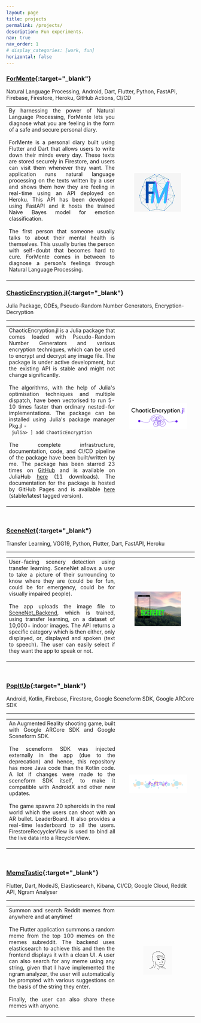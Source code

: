 ```yaml
---
layout: page
title: projects
permalink: /projects/
description: Fun experiments.
nav: true
nav_order: 1
# display_categories: [work, fun]
horizontal: false
---
```


### [ForMente](https://github.com/Saransh-cpp/ForMente){:target="_blank"}
Natural Language Processing, Android, Dart, Flutter, Python, FastAPI, Firebase, Firestore, Heroku, GitHub Actions, CI/CD

<table>
  <colgroup>
       <col span="1" style="width: 65%;">
       <col span="1" style="width: 35%;">
  </colgroup>
  <tr>
    <td style="text-align:justify; padding-bottom: 20px; padding-right: 30px">By harnessing the power of Natural Language Processing, ForMente lets you diagnose what you are feeling in the form of a safe and secure personal diary. <br> <br>
    ForMente is a personal diary built using Flutter and Dart that allows users to write down their minds every day. These texts are stored securely in Firestore, and users can visit them whenever they want. The application runs natural language processing on the texts written by a user and shows them how they are feeling in real-time using an API deployed on Heroku. This API has been developed using FastAPI and it hosts the trained Naive Bayes model for emotion classification. <br> <br>
    The first person that someone usually talks to about their mental health is themselves. This usually buries the person with self-doubt that becomes hard to cure. ForMente comes in between to diagnose a person's feelings through Natural Language Processing. 
  </td>
    <td style="text-align: center"><img style="float: middle; width:80%" src="../assets/img/formente-logo.png"></td>
    <td></td>
  </tr>
</table>

### [ChaoticEncryption.jl](https://github.com/Saransh-cpp/ChaoticEncryption.jl){:target="_blank"}
Julia Package, ODEs, Pseudo-Random Number Generators, Encryption-Decryption

---

<table>
  <colgroup>
       <col span="1" style="width: 65%;">
       <col span="1" style="width: 35%;">
  </colgroup>
  <tr>
    <td style="text-align:justify; padding-bottom: 20px; padding-right: 30px">ChaoticEncryption.jl is a Julia package that comes loaded with Pseudo-Random Number Generators and various encryption techniques, which can be used to encrypt and decrypt any image file. The package is under active development, but the existing API is stable and might not change significantly. <br> <br>
    The algorithms, with the help of Julia's optimisation techniques and multiple dispatch, have been vectorised to run 5-10 times faster than ordinary nested-for implementations. The package can be installed using Julia's package manager Pkg.jl - <br>
    <code> julia> ] add ChaoticEncryption </code> <br> <br>
    The complete infrastructure, documentation, code, and CI/CD pipeline of the package have been built/written by me. The package has been starred 23 times on <a href="https://github.com/Saransh-cpp/ChaoticEncryption.jl">GitHub</a> and is available on JuliaHub <a href="https://juliahub.com/ui/Packages/ChaoticEncryption/dtMkN">here</a> (11 downloads). The documentation for the package is hosted by GitHub Pages and is available <a href="https://saransh-cpp.github.io/ChaoticEncryption.jl/stable">here</a> (stable/latest tagged version).
  </td>
    <td><img style="float: right; width:100%" src="../assets/img/chaoticencryption-logo.png"></td>
    <td></td>
  </tr>
</table>

<br>

### [SceneNet](https://github.com/Saransh-cpp/SceneNet){:target="_blank"}
Transfer Learning, VGG19, Python, Flutter, Dart, FastAPI, Heroku

---

<table>
  <colgroup>
       <col span="1" style="width: 65%;">
       <col span="1" style="width: 35%;">
  </colgroup>
  <tr>
    <td style="text-align:justify; padding-bottom: 20px; padding-right: 30px">User-facing scenery detection using transfer learning. SceneNet allows a user to take a picture of their surrounding to know where they are (could be for fun, could be for emergency, could be for visually impaired people). <br> <br>
    The app uploads the image file to <a href="https://github.com/Saransh-cpp/SceneNet-Backend">SceneNet_Backend</a>, which is trained, using transfer learning, on a dataset of 10,000+ indoor images.
    The API returns a specific category which is then either, only displayed, or, displayed and spoken (text to speech).
    The user can easily select if they want the app to speak or not.
  </td>
    <td style="text-align: center"><img style="float: middle; width:80%" src="../assets/img/scenenet-logo.png"></td>
    <td></td>
  </tr>
</table>

<br>

### [PopItUp](https://github.com/Saransh-cpp/PopItUp){:target="_blank"}
Android, Kotlin, Firebase, Firestore, Google Sceneform SDK, Google ARCore SDK

---

<table>
  <colgroup>
       <col span="1" style="width: 65%;">
       <col span="1" style="width: 35%;">
  </colgroup>
  <tr>
    <td style="text-align:justify; padding-bottom: 20px; padding-right: 30px">An Augmented Reality shooting game, built with Google ARCore SDK and Google Sceneform SDK. <br> <br>
    The sceneform SDK was injected externally in the app (due to the deprecation) and hence, this repository has more Java code than the Kotlin code. A lot if changes were made to the sceneform SDK itself, to make it compatible with AndroidX and other new updates. <br> <br>
    The game spawns 20 spheroids in the real world which the users can shoot with an AR bullet.
    LeaderBoard. It also provides a real-time leaderboard to all the users. FirestoreRecyyclerView is used to bind all the live data into a RecyclerView.
  </td>
    <td><img style="float: right; width:100%" src="../assets/img/popitup-logo-not-transparent.png"></td>
    <td></td>
  </tr>
</table>

<br>

### [MemeTastic](https://github.com/Saransh-cpp/MemeTastic){:target="_blank"}
Flutter, Dart, NodeJS, Elasticsearch, Kibana, CI/CD, Google Cloud, Reddit API, Ngram Analyser

---

<table>
  <colgroup>
       <col span="1" style="width: 65%;">
       <col span="1" style="width: 35%;">
  </colgroup>
  <tr>
    <td style="text-align:justify; padding-bottom: 20px; padding-right: 30px">Summon and search Reddit memes from anywhere and at anytime!<br> <br>
    The Flutter application summons a random meme from the top 100 memes on the memes subreddit. The backend uses elasticsearch to achieve this and then the frontend displays it with a clean UI. A user can also search for any meme using any string, given that I have implemented the ngram analyzer, the user will automatically be prompted with various suggestions on the basis of the string they enter. <br> <br>
    Finally, the user can also share these memes with anyone.
  </td>
    <td style="text-align: center"><img style="float: center; width:50%" src="../assets/img/memetastic-logo.png"></td>
    <td></td>
  </tr>
</table>

<br>


<!-- pages/projects.md -->
<!-- <div class="projects">
{%- if site.enable_project_categories and page.display_categories %} -->
  <!-- Display categorized projects -->
  <!-- {%- for category in page.display_categories %}
  <h2 class="category">{{ category }}</h2>
  {%- assign categorized_projects = site.projects | where: "category", category -%}
  {%- assign sorted_projects = categorized_projects | sort: "importance" %} -->
  <!-- Generate cards for each project -->
  <!-- {% if page.horizontal -%}
  <div class="container">
    <div class="row row-cols-2">
    {%- for project in sorted_projects -%}
      {% include projects_horizontal.html %}
    {%- endfor %}
    </div>
  </div>
  {%- else -%}
  <div class="grid">
    {%- for project in sorted_projects -%}
      {% include projects.html %}
    {%- endfor %}
  </div>
  {%- endif -%}
  {% endfor %}

{%- else -%} -->
<!-- Display projects without categories -->
  <!-- {%- assign sorted_projects = site.projects | sort: "importance" -%} -->
  <!-- Generate cards for each project -->
  <!-- {% if page.horizontal -%}
  <div class="container">
    <div class="row row-cols-2">
    {%- for project in sorted_projects -%}
      {% include projects_horizontal.html %}
    {%- endfor %}
    </div>
  </div>
  {%- else -%}
  <div class="grid">
    {%- for project in sorted_projects -%}
      {% include projects.html %}
    {%- endfor %}
  </div>
  {%- endif -%}
{%- endif -%}
</div> -->
